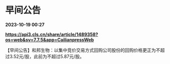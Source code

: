# 早间公告

**2023-10-19 00:27**

**https://api3.cls.cn/share/article/1489358?os=web&sv=7.7.5&app=CailianpressWeb**

【早间公告】和邦生物：以集中竞价交易方式回购公司股份的回购价格更正为不超过3.52元/股，此前为不超过5.87元/股。